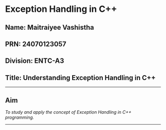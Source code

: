 # Exception Handling in C++

## Name: Maitraiyee Vashistha
## PRN: 24070123057
## Division: ENTC-A3
## Title: Understanding Exception Handling in C++

-----

## Aim

*To study and apply the concept of Exception Handling in C++ programming.*

---
